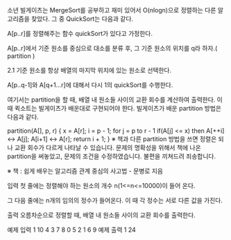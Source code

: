 소년 빌게이츠는 MergeSort를 공부하고 재미 있어서 O(nlogn)으로 정렬하는 다른 알고리즘을 찾았다. 그 중 QuickSort는 다음과 같다.

A[p..r]를 정렬해주는 함수 quickSort가 있다고 가정한다.

A[p..r]에서 기준 원소를 중심으로 대소를 분류 후, 그 기준 원소의 위치를 q라 하자.( partition )

2.1 기준 원소를 항상 배열의 마지막 위치에 있는 원소로 선택한다.

A[p..q-1]와 A[q+1...r]에 대해서 다시 1의 quickSort를 수행한다.

여기서는 partition을 할 때, 배열 내 원소들 사이의 교환 회수를 계산하여 출력한다. 이 때 퀵소트는 빌게이츠가 배운대로 구현되어야 한다. 빌게이츠가 배운 partition 방법은 다음과 같다.

partition(A[], p, r)
{
   x = A[r];
   i = p - 1;
   for j = p to r - 1
      if(A[j] <= x) then A[++i] ↔ A[j];
   A[i+1] ↔ A[r];
   return i + 1;
}
※ 책과 다른 partition 방법을 쓰면 정렬은 되나 교환 회수가 다르게 나타날 수 있습니다. 문제의 명확성을 위해서 책에 나온 partition을 써놓았고, 문제의 조건을 수정하였습니다. 불편을 끼쳐드려 죄송합니다.

※ 책 : 쉽게 배우는 알고리즘 관계 중심의 사고법 - 문병로 지음

입력
첫 줄에는 정렬해야 하는 원소의 개수 n(1<=n<=10000)이 들어 온다.

그 다음 줄에는 n개의 임의의 정수가 들어온다. 이 때 각 정수는 서로 다른 값을 가진다.

출력
오름차순으로 정렬할 때, 배열 내 원소들 사이의 교환 회수를 출력한다.

예제 입력 1
10
4 3 7 8 0 5 2 1 6 9
예제 출력 1
24